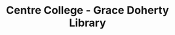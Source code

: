 ---
layout: repo
title: "Centre College - Grace Doherty Library"
id: 18779
permalink: repos/18779/
---